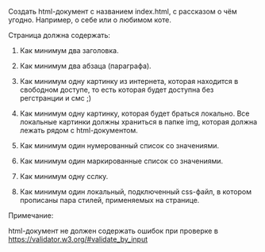 Создать html-документ с названием index.html, с рассказом о чём угодно. Например, о себе или о любимом коте.

Страница должна содержать:

1. Как минимум два заголовка.

2. Как минимум два абзаца (параграфа).

3. Как минимум одну картинку из интернета, которая находится в свободном доступе, то есть которая будет доступна без регстранции и смс ;)

4. Как минимум одну картинку, которая будет браться локально. Все локальные картинки должны храниться в папке img, которая должна лежать рядом с html-документом.

5. Как минимум один нумерованный список со значениями.

6. Как минимум один маркированные список со значениями.

7. Как минимум одну сслку.

8. Как минимум один локальный, подключенный css-файл, в котором прописаны пара стилей, применяемых на странице.

Примечание:

html-документ не должен содержать ошибок при проверке в https://validator.w3.org/#validate_by_input
